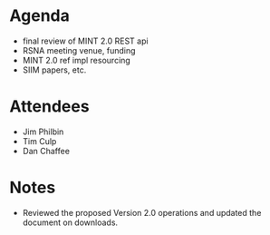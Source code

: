 # Agenda #

  * final review of MINT 2.0 REST api
  * RSNA meeting venue, funding
  * MINT 2.0 ref impl resourcing
  * SIIM papers, etc.


# Attendees #
  * Jim Philbin
  * Tim Culp
  * Dan Chaffee

# Notes #
  * Reviewed the proposed Version 2.0 operations and updated the document on downloads.